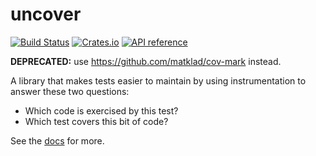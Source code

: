 # uncover

[![Build Status](https://travis-ci.org/matklad/uncover.svg?branch=master)](https://travis-ci.org/matklad/uncover)
[![Crates.io](https://img.shields.io/crates/v/uncover.svg)](https://crates.io/crates/uncover)
[![API reference](https://docs.rs/uncover/badge.svg)](https://docs.rs/uncover/)

**DEPRECATED:** use https://github.com/matklad/cov-mark instead.

A library that makes tests easier to maintain by using instrumentation to
answer these two questions:
  * Which code is exercised by this test?
  * Which test covers this bit of code?

See the [docs](https://docs.rs/uncover/) for more.

